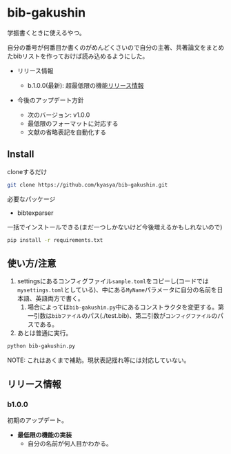 # bib-gakushin

学振書くときに使えるやつ。

自分の番号が何番目か書くのがめんどくさいので自分の主著、共著論文をまとめたbibリストを作っておけば読み込めるようにした。

- リリース情報
	- b.1.0.0(最新): 超最低限の機能[リリース情報](#b100)

- 今後のアップデート方針
	- 次のバージョン: v1.0.0
	- 最低限のフォーマットに対応する
	- 文献の省略表記を自動化する

## Install

cloneするだけ

```bash
git clone https://github.com/kyasya/bib-gakushin.git
```

必要なパッケージ

- bibtexparser

一括でインストールできる(まだ一つしかないけど今後増えるかもしれないので)

```bash
pip install -r requirements.txt
```

## 使い方/注意

1. settingsにあるコンフィグファイル`sample.toml`をコピーし(コードでは`mysettings.toml`としている)、中にある`MyName`パラメータに自分の名前を日本語、英語両方で書く。
   1. 場合によっては`bib-gakushin.py`中にあるコンストラクタを変更する。第一引数は`bibファイル`のパス(./test.bib)、第二引数が`コンフィグファイル`のパスである。
2. あとは普通に実行。

```bash
python bib-gakushin.py
```

NOTE: これはあくまで補助。現状表記揺れ等には対応していない。

## リリース情報

### b1.0.0

初期のアップデート。

- **最低限の機能の実装**
	- 自分の名前が何人目かわかる。
